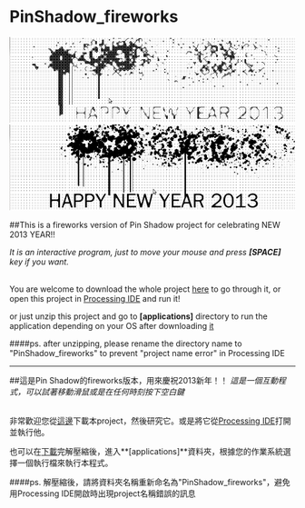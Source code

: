 PinShadow_fireworks
===================

![pinshadow fireworks 1](https://github.com/shengpo/PinShadow_fireworks/blob/master/result_images/pinshadow_fireworks.png)
![pinshadow fireworks 2](https://github.com/shengpo/PinShadow_fireworks/blob/master/result_images/pinshadow_fireworks2.png)


##This is a fireworks version of Pin Shadow project for celebrating NEW 2013 YEAR!!

<i>It is an interactive program, just to move your mouse and press **[SPACE]** key if you want.</i>
<br/>
<br/>

You are welcome to download the whole project [here](https://github.com/shengpo/PinShadow_fireworks/archive/master.zip) to go through it, or open this project in [Processing IDE](http://processing.org/download/) and run it!

or just unzip this project and go to **[applications]** directory to run the application depending on your OS after downloading [it](https://github.com/shengpo/PinShadow_fireworks/archive/master.zip)

####ps. after unzipping, please rename the directory name to "PinShadow_fireworks" to prevent "project name error" in Processing IDE

------

##這是Pin Shadow的fireworks版本，用來慶祝2013新年！！
<i>這是一個互動程式，可以試著移動滑鼠或是在任何時刻按下空白鍵</i>
<br/>
<br/>

非常歡迎您從[這邊](https://github.com/shengpo/PinShadow_fireworks/archive/master.zip)下載本project，然後研究它。或是將它從[Processing IDE](http://processing.org/download/)打開並執行他。

也可以在[下載](https://github.com/shengpo/PinShadow_fireworks/archive/master.zip)完解壓縮後，進入**[applications]**資料夾，根據您的作業系統選擇一個執行檔來執行本程式。

####ps. 解壓縮後，請將資料夾名稱重新命名為"PinShadow_fireworks"，避免用Processing IDE開啟時出現project名稱錯誤的訊息

